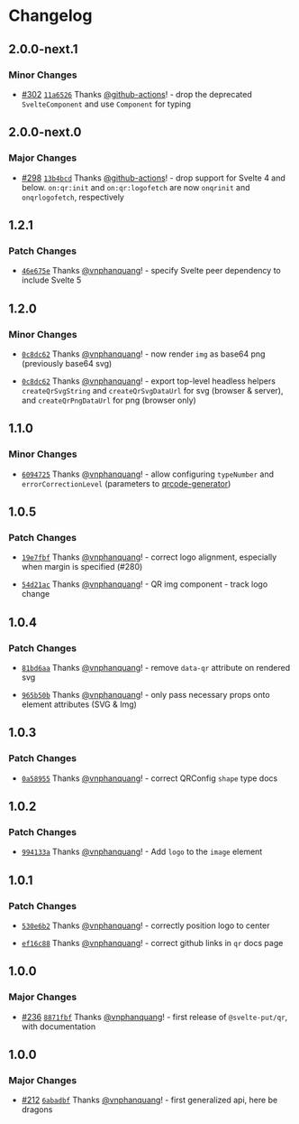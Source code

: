 # Changelog

## 2.0.0-next.1

### Minor Changes

- [#302](https://github.com/vnphanquang/svelte-put/pull/302) [`11a6526`](https://github.com/vnphanquang/svelte-put/commit/11a65266527bf42e735cf4ee29facedb80de2c41) Thanks [@github-actions](https://github.com/apps/github-actions)! - drop the deprecated `SvelteComponent` and use `Component` for typing

## 2.0.0-next.0

### Major Changes

- [#298](https://github.com/vnphanquang/svelte-put/pull/298) [`13b4bcd`](https://github.com/vnphanquang/svelte-put/commit/13b4bcd136f36bb8a61491549fe1ec58bc12d39b) Thanks [@github-actions](https://github.com/apps/github-actions)! - drop support for Svelte 4 and below. `on:qr:init` and `on:qr:logofetch` are now `onqrinit` and `onqrlogofetch`, respectively

## 1.2.1

### Patch Changes

- [`46e675e`](https://github.com/vnphanquang/svelte-put/commit/46e675e05e87ca042af231cd059dc944cd6080d5) Thanks [@vnphanquang](https://github.com/vnphanquang)! - specify Svelte peer dependency to include Svelte 5

## 1.2.0

### Minor Changes

- [`0c8dc62`](https://github.com/vnphanquang/svelte-put/commit/0c8dc62afc595a9b882d43e85d38ecc6371f349d) Thanks [@vnphanquang](https://github.com/vnphanquang)! - now render `img` as base64 png (previously base64 svg)

- [`0c8dc62`](https://github.com/vnphanquang/svelte-put/commit/0c8dc62afc595a9b882d43e85d38ecc6371f349d) Thanks [@vnphanquang](https://github.com/vnphanquang)! - export top-level headless helpers `createQrSvgString` and `createQrSvgDataUrl` for svg (browser & server), and `createQrPngDataUrl` for png (browser only)

## 1.1.0

### Minor Changes

- [`6094725`](https://github.com/vnphanquang/svelte-put/commit/6094725fd4a60e9243e2f6d319dd5038f5f03b8e) Thanks [@vnphanquang](https://github.com/vnphanquang)! - allow configuring `typeNumber` and `errorCorrectionLevel` (parameters to [qrcode-generator](https://github.com/kazuhikoarase/qrcode-generator))

## 1.0.5

### Patch Changes

- [`19e7fbf`](https://github.com/vnphanquang/svelte-put/commit/19e7fbffb291216f7a876ce083446f6534af7011) Thanks [@vnphanquang](https://github.com/vnphanquang)! - correct logo alignment, especially when margin is specified (#280)

- [`54d21ac`](https://github.com/vnphanquang/svelte-put/commit/54d21ac91c03978bee9e96ec24432bba7659fb65) Thanks [@vnphanquang](https://github.com/vnphanquang)! - QR img component - track logo change

## 1.0.4

### Patch Changes

- [`81bd6aa`](https://github.com/vnphanquang/svelte-put/commit/81bd6aa03a22c54041da72602c6046e6eb477104) Thanks [@vnphanquang](https://github.com/vnphanquang)! - remove `data-qr` attribute on rendered svg

- [`965b50b`](https://github.com/vnphanquang/svelte-put/commit/965b50be68e78c2ae18f02e7ffe01da9aa3a39f0) Thanks [@vnphanquang](https://github.com/vnphanquang)! - only pass necessary props onto element attributes (SVG & Img)

## 1.0.3

### Patch Changes

- [`0a58955`](https://github.com/vnphanquang/svelte-put/commit/0a589550a792c4489c009fc85ba79cf1714a3670) Thanks [@vnphanquang](https://github.com/vnphanquang)! - correct QRConfig `shape` type docs

## 1.0.2

### Patch Changes

- [`994133a`](https://github.com/vnphanquang/svelte-put/commit/994133a1f450271142798b2b77a689e00d220d30) Thanks [@vnphanquang](https://github.com/vnphanquang)! - Add `logo` to the `image` element

## 1.0.1

### Patch Changes

- [`530e6b2`](https://github.com/vnphanquang/svelte-put/commit/530e6b247ffb45e89414958aa7dd8d5449dab486) Thanks [@vnphanquang](https://github.com/vnphanquang)! - correctly position logo to center

- [`ef16c88`](https://github.com/vnphanquang/svelte-put/commit/ef16c88c9975a3e2a702edb6afe7260d58b24e41) Thanks [@vnphanquang](https://github.com/vnphanquang)! - correct github links in `qr` docs page

## 1.0.0

### Major Changes

- [#236](https://github.com/vnphanquang/svelte-put/pull/236) [`8871fbf`](https://github.com/vnphanquang/svelte-put/commit/8871fbf371330acc24710126525d41f0bf71600c) Thanks [@vnphanquang](https://github.com/vnphanquang)! - first release of `@svelte-put/qr`, with documentation

## 1.0.0

### Major Changes

- [#212](https://github.com/vnphanquang/svelte-put/pull/212) [`6abadbf`](https://github.com/vnphanquang/svelte-put/commit/6abadbf3d013120291f5290f60f5accef32fa6b1) Thanks [@vnphanquang](https://github.com/vnphanquang)! - first generalized api, here be dragons

